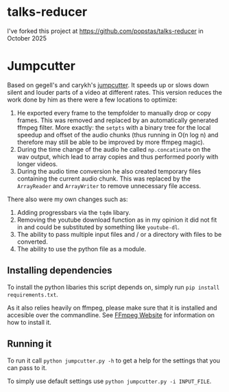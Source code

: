 # talks-reducer
I've forked this project at https://github.com/popstas/talks-reducer in October 2025

# Jumpcutter
Based on gegell's and carykh's [jumpcutter](https://github.com/carykh/jumpcutter). It speeds up or slows down silent and louder parts of a video at different rates.
This version reduces the work done by him as there were a few locations to optimize:
1) He exported every frame to the tempfolder to manually drop or copy frames. This was removed and replaced by an automatically generated ffmpeg filter. More exactly: the `setpts` with a binary tree for the local speedup and offset of the audio chunks (thus running in O(n log n) and therefore may still be able to be improved by more ffmpeg magic).
2) During the time change of the audio he called `np.concatinate` on the wav output, which lead to array copies and thus performed poorly with longer videos. 
3) During the audio time conversion he also created temporary files containing the current audio chunk. This was replaced by the `ArrayReader` and `ArrayWriter` to remove unnecessary file access.

There also were my own changes such as:
1) Adding progressbars via the `tqdm` libary.
2) Removing the youtube download function as in my opinion it did not fit in and could be substituted by something like `youtube-dl`.
3) The ability to pass multiple input files and / or a directory with files to be converted.
4) The ability to use the python file as a module.

## Installing dependencies
To install the python libaries this script depends on, simply run `pip install requirements.txt`.

As it also relies heavily on ffmpeg, please make sure that it is installed and accesible over the commandline. 
See [FFmpeg Website](ffmpeg.org) for information on how to install it.

## Running it
To run it call `python jumpcutter.py -h` to get a help for the settings that you can pass to it.

To simply use default settings use `python jumpcutter.py -i INPUT_FILE`.
